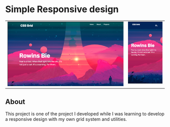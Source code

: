 # Simple Responsive design 
<table>
  <tr>
    <td valign="top"><img src="doc/1.png"/></td>
    <td valign="top"><img src="doc/2.png" width="300px"/></td>
  </tr>
</table>

## About
This project is one of the project I developed while I was learning to develop a responsive design with my own grid system and utilities.
